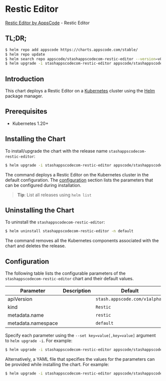 # Restic Editor

[Restic Editor by AppsCode](https://appscode.com) - Restic Editor

## TL;DR;

```bash
$ helm repo add appscode https://charts.appscode.com/stable/
$ helm repo update
$ helm search repo appscode/stashappscodecom-restic-editor --version=v0.17.0
$ helm upgrade -i stashappscodecom-restic-editor appscode/stashappscodecom-restic-editor -n default --create-namespace --version=v0.17.0
```

## Introduction

This chart deploys a Restic Editor on a [Kubernetes](http://kubernetes.io) cluster using the [Helm](https://helm.sh) package manager.

## Prerequisites

- Kubernetes 1.20+

## Installing the Chart

To install/upgrade the chart with the release name `stashappscodecom-restic-editor`:

```bash
$ helm upgrade -i stashappscodecom-restic-editor appscode/stashappscodecom-restic-editor -n default --create-namespace --version=v0.17.0
```

The command deploys a Restic Editor on the Kubernetes cluster in the default configuration. The [configuration](#configuration) section lists the parameters that can be configured during installation.

> **Tip**: List all releases using `helm list`

## Uninstalling the Chart

To uninstall the `stashappscodecom-restic-editor`:

```bash
$ helm uninstall stashappscodecom-restic-editor -n default
```

The command removes all the Kubernetes components associated with the chart and deletes the release.

## Configuration

The following table lists the configurable parameters of the `stashappscodecom-restic-editor` chart and their default values.

|     Parameter      | Description |                 Default                  |
|--------------------|-------------|------------------------------------------|
| apiVersion         |             | <code>stash.appscode.com/v1alpha1</code> |
| kind               |             | <code>Restic</code>                      |
| metadata.name      |             | <code>restic</code>                      |
| metadata.namespace |             | <code>default</code>                     |


Specify each parameter using the `--set key=value[,key=value]` argument to `helm upgrade -i`. For example:

```bash
$ helm upgrade -i stashappscodecom-restic-editor appscode/stashappscodecom-restic-editor -n default --create-namespace --version=v0.17.0 --set apiVersion=stash.appscode.com/v1alpha1
```

Alternatively, a YAML file that specifies the values for the parameters can be provided while
installing the chart. For example:

```bash
$ helm upgrade -i stashappscodecom-restic-editor appscode/stashappscodecom-restic-editor -n default --create-namespace --version=v0.17.0 --values values.yaml
```
